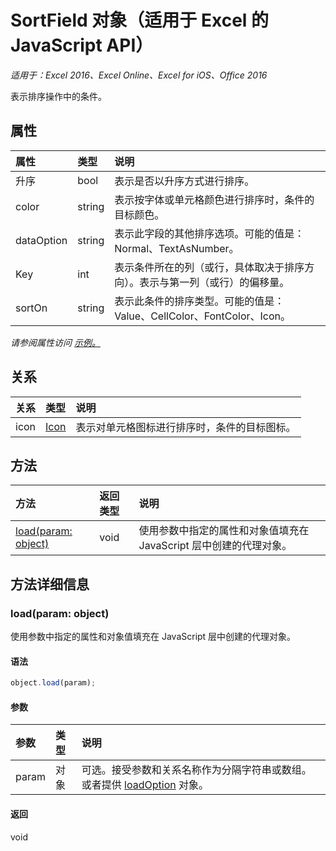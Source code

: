 # <a name="sortfield-object-(javascript-api-for-excel)"></a>SortField 对象（适用于 Excel 的 JavaScript API）

_适用于：Excel 2016、Excel Online、Excel for iOS、Office 2016_

表示排序操作中的条件。

## <a name="properties"></a>属性

| 属性     | 类型   |说明
|:---------------|:--------|:----------|
|升序|bool|表示是否以升序方式进行排序。|
|color|string|表示按字体或单元格颜色进行排序时，条件的目标颜色。|
|dataOption|string|表示此字段的其他排序选项。可能的值是：Normal、TextAsNumber。|
|Key|int|表示条件所在的列（或行，具体取决于排序方向）。表示与第一列（或行）的偏移量。|
|sortOn|string|表示此条件的排序类型。可能的值是：Value、CellColor、FontColor、Icon。|

_请参阅属性访问 [示例。](#property-access-examples)_

## <a name="relationships"></a>关系
| 关系 | 类型   |说明|
|:---------------|:--------|:----------|
|icon|[Icon](icon.md)|表示对单元格图标进行排序时，条件的目标图标。|

## <a name="methods"></a>方法

| 方法           | 返回类型    |说明|
|:---------------|:--------|:----------|
|[load(param: object)](#loadparam-object)|void|使用参数中指定的属性和对象值填充在 JavaScript 层中创建的代理对象。|

## <a name="method-details"></a>方法详细信息


### <a name="load(param:-object)"></a>load(param: object)
使用参数中指定的属性和对象值填充在 JavaScript 层中创建的代理对象。

#### <a name="syntax"></a>语法
```js
object.load(param);
```

#### <a name="parameters"></a>参数
| 参数    | 类型   |说明|
|:---------------|:--------|:----------|
|param|对象|可选。接受参数和关系名称作为分隔字符串或数组。或者提供 [loadOption](loadoption.md) 对象。|

#### <a name="returns"></a>返回
void
